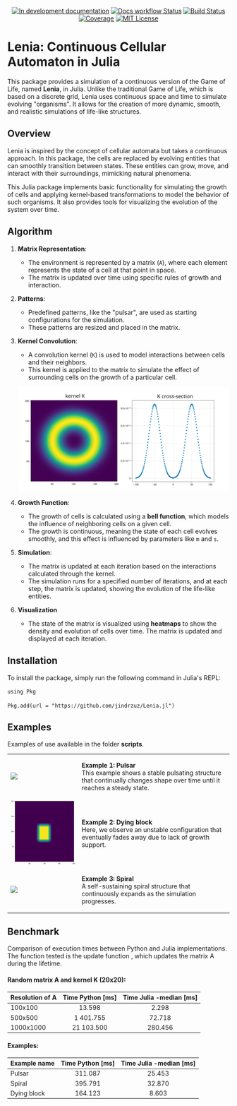 <div align="center"> 

[![In development documentation](https://img.shields.io/badge/docs-dev-blue.svg)](https://jindrzuz.github.io/Lenia.jl/dev)
[![Docs workflow Status](https://github.com/jindrzuz/Lenia.jl/actions/workflows/Docs.yml/badge.svg?branch=main)](https://github.com/jindrzuz/Lenia.jl/actions/workflows/Docs.yml?query=branch%3Amain)
[![Build Status](https://github.com/jindrzuz/Lenia.jl/actions/workflows/CI.yml/badge.svg?branch=main)](https://github.com/jindrzuz/Lenia.jl/actions/workflows/CI.yml?query=branch%3Amain)
[![Coverage](https://codecov.io/gh/jindrzuz/Lenia.jl/branch/main/graph/badge.svg)](https://codecov.io/gh/jindrzuz/Lenia.jl)
[![MIT License](https://img.shields.io/badge/License-MIT-blue.svg)](https://github.com/jindrzuz/Lenia.jl/blob/master/LICENSE)
</div>


# Lenia: Continuous Cellular Automaton in Julia

This package provides a simulation of a continuous version of the Game of Life, named **Lenia**, in Julia. Unlike the traditional Game of Life, which is based on a discrete grid, Lenia uses continuous space and time to simulate evolving "organisms". It allows for the creation of more dynamic, smooth, and realistic simulations of life-like structures. 

## Overview

Lenia is inspired by the concept of cellular automata but takes a continuous approach. In this package, the cells are replaced by evolving entities that can smoothly transition between states. These entities can grow, move, and interact with their surroundings, mimicking natural phenomena.

This Julia package implements basic functionality for simulating the growth of cells and applying kernel-based transformations to model the behavior of such organisms. It also provides tools for visualizing the evolution of the system over time.

## Algorithm

1. **Matrix Representation**:
   - The environment is represented by a matrix (`A`), where each element represents the state of a cell at that point in space.
   - The matrix is updated over time using specific rules of growth and interaction.

2. **Patterns**:
   - Predefined patterns, like the "pulsar", are used as starting configurations for the simulation.
   - These patterns are resized and placed in the matrix.

3. **Kernel Convolution**:
   - A convolution kernel (`K`) is used to model interactions between cells and their neighbors.
   - This kernel is applied to the matrix to simulate the effect of surrounding cells on the growth of a particular cell.
    <p align="center">
      <img src="docs/src/images/kernel.png" alt="kernel" width="600">
    </p>

4. **Growth Function**:
   - The growth of cells is calculated using a **bell function**, which models the influence of neighboring cells on a given cell.
   - The growth is continuous, meaning the state of each cell evolves smoothly, and this effect is influenced by parameters like `m` and `s`.

5. **Simulation**:
   - The matrix is updated at each iteration based on the interactions calculated through the kernel.
   - The simulation runs for a specified number of iterations, and at each step, the matrix is updated, showing the evolution of the life-like entities.

6. **Visualization**
    - The state of the matrix is visualized using **heatmaps** to show the density and evolution of cells over time. The matrix is updated and displayed at each iteration.

## Installation

To install the package, simply run the following command in Julia's REPL:

```
using Pkg

Pkg.add(url = "https://github.com/jindrzuz/Lenia.jl")
```

## Examples
Examples of use available in the folder **scripts**.

<table>
  <tr>
    <td>
      <img src="docs/src/images/example_pulsar.gif" width="400">
    </td>
    <td>
      <p><b>Example 1: Pulsar</b><br>
      This example shows a stable pulsating structure that continually changes shape over time until it reaches a steady state.</p>
    </td>
  </tr>
  <tr>
    <td>
      <img src="docs/src/images/example_dying_block.gif" width="400">
    </td>
    <td>
      <p><b>Example 2: Dying block</b><br>
      Here, we observe an unstable configuration that eventually fades away due to lack of growth support.</p>
    </td>
  </tr>
  <tr>
    <td>
      <img src="docs/src/images/example_spiral.gif" width="400">
    </td>
    <td>
      <p><b>Example 3: Spiral</b><br>
      A self-sustaining spiral structure that continuously expands as the simulation progresses.</p>
    </td>
  </tr>
</table>

## Benchmark
Comparison of execution times between Python and Julia implementations. The function tested is the update function , which updates the matrix A during the lifetime. 

#### Random matrix A and kernel K (20x20):
| Resolution of A | Time Python [ms] | Time Julia -median [ms] |
|-----------------|:----------------:|:-----------------------:|
| 100x100         |       13.598     |           2.298         |
| 500x500         |    1 401.755     |          72.718         |
| 1000x1000       |   21 103.500     |         280.456         |

#### Examples:
| Example name    | Time Python [ms] | Time Julia -median [ms] |
|-----------------|:----------------:|:-----------------------:|
| Pulsar          |      311.087     |         25.453          |
| Spiral          |      395.791     |         32.870          |
| Dying block     |      164.123     |          8.603          |
